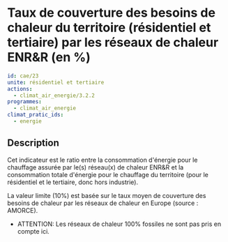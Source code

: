 # Taux de couverture des besoins de chaleur du territoire (résidentiel et tertiaire) par les réseaux de chaleur ENR&R (en %)
```yaml
id: cae/23
unite: résidentiel et tertiaire
actions:
  - climat_air_energie/3.2.2
programmes:
  - climat_air_energie
climat_pratic_ids:
  - energie
```
## Description
Cet indicateur est le ratio entre la consommation d'énergie pour le chauffage assurée par le(s) réseau(x) de chaleur ENR&R et la consommation totale d'énergie pour le chauffage du territoire (pour le résidentiel et le tertiaire, donc hors industrie).

La valeur limite (10%) est basée sur le taux moyen de couverture des besoins de chaleur par les réseaux de chaleur en Europe (source : AMORCE).

- ATTENTION: Les réseaux de chaleur 100% fossiles ne sont pas pris en compte ici.





